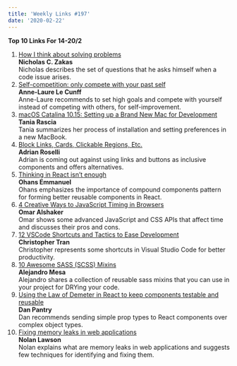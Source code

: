 ```yaml
---
title: 'Weekly Links #197'
date: '2020-02-22'
---
```


**Top 10 Links For 14-20/2**

1. [How I think about solving problems](https://humanwhocodes.com/blog/2020/02/how-i-think-about-solving-problems/)  
   **Nicholas C. Zakas**  
   Nicholas describes the set of questions that he asks himself when a code issue arises.
2. [Self-competition: only compete with your past self](https://nesslabs.com/self-competition)  
   **Anne-Laure Le Cunff**  
   Anne-Laure recommends to set high goals and compete with yourself instead of competing with others, for self-improvement.
3. [macOS Catalina 10.15: Setting up a Brand New Mac for Development](https://www.taniarascia.com/setting-up-a-brand-new-mac-for-development/)  
   **Tania Rascia**  
   Tania summarizes her process of installation and setting preferences in a new MacBook.
4. [Block Links, Cards, Clickable Regions, Etc.](https://adrianroselli.com/2020/02/block-links-cards-clickable-regions-etc.html)  
   **Adrian Roselli**  
   Adrian is coming out against using links and buttons as inclusive components and offers alternatives.
5. [Thinking in React isn’t enough](https://www.ohansemmanuel.com/thinking-in-react-isnt-enough/)  
   **Ohans Emmanuel**  
   Ohans emphasizes the importance of compound components pattern for forming better reusable components in React.
6. [4 Creative Ways to JavaScript Timing in Browsers](https://blog.omaralshaker.com/creative-ways-to-javascript-timing/)  
   **Omar Alshaker**  
   Omar shows some advanced JavaScript and CSS APIs that affect time and discusses their pros and cons.
7. [12 VSCode Shortcuts and Tactics to Ease Development](https://dev.to/jsmanifest/12-vscode-shortcuts-and-tactics-to-ease-development-5856)  
   **Christopher Tran**  
   Christopher represents some shortcuts in Visual Studio Code for better productivity.
8. [10 Awesome SASS (SCSS) Mixins](https://dev.to/alemesa/10-awesome-sass-scss-mixins-5ci2)  
   **Alejandro Mesa**  
   Alejandro shares a collection of reusable sass mixins that you can use in your project for DRYing your code.
9. [Using the Law of Demeter in React to keep components testable and reusable](https://danpantry.github.io/2020/02/15/law-of-demeter-in-react/)  
   **Dan Pantry**  
   Dan recommends sending simple prop types to React components over complex object types.
10. [Fixing memory leaks in web applications](https://nolanlawson.com/2020/02/19/fixing-memory-leaks-in-web-applications/)  
    **Nolan Lawson**  
    Nolan explains what are memory leaks in web applications and suggests few techniques for identifying and fixing them.
